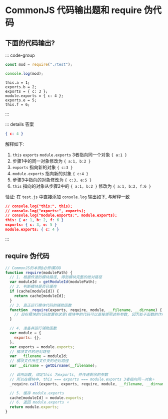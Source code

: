 # CommonJS 代码输出题和 require 伪代码

## 下面的代码输出?

::: code-group

```js [require.js]
const mod = require("./test"); 

console.log(mod); 

```

```js:line-numbers [test.js]
this.a = 1; 
exports.b = 2; 
exports = { c: 3 };
module.exports = { c: 4 };
exports.e = 5; 
this.f = 6; 
```

:::

::: details 答案

```json
{ c: 4 }
```

解释如下:
1. `this` `exports` `module.exports` 3者指向同一个对象 `{ a:1 }`
2. 步骤1中的同一对象修改为 `{ a:1, b:2 }`
3. `exports` 指向新的对象 `{ c:3 }`
4. `module.exports` 指向新的对象 `{ c:4 }`
5. 步骤3中指向的对象修改为 `{ c:3, e:5 }`
6. `this` 指向的对象从步骤2中的 `{ a:1, b:2 }` 修改为 `{ a:1, b:2, f:6 }`

验证: 在 `test.js` 中直接添加 `console.log` 输出如下, 与解释一致

```json
// console.log("this:", this);
// console.log("exports:", exports);
// console.log("module.exports:", module.exports);
this: { a: 1, b: 2, f: 6 }
exports: { c: 3, e: 5 }
module.exports: { c: 4 }
```

:::

## require 伪代码

```js
// CommonJS的本质@必修课DDD
function require(modulePath) {
  // 1. 根据传递的模块路径, 得到模块完整的绝对路径
  var moduleId = getModuleId(modulePath);
  // 2. 判断模块是否已缓存
  if (cache[moduleId]) {
    return cache[moduleId];
  }
  // 3. 真正运行模块代码的辅助函数
  function _require(exports, require, module, __filename, __dirname) {
    // 目标模块的代码放置在这里(模块中的代码可以直接使用这些参数, 因为处于函数的作用域中)
  }

  // 4. 准备并运行辅助函数
  var module = {
    exports: {},
  };
  var exports = module.exports;
  // 模块文件的绝对路径
  var __filename = moduleId;
  // 模块文件所在文件夹的绝对路径
  var __dirname = getDirname(__filename);

  // 调用函数, 绑定this 为exports, 并传递剩余的参数
  // 所以在模块中, this === exports === module.exports 3者指向同一对象⭐️
  _require.call(exports, exports, require, module, __filename, __dirname);

  // 5. 缓存 module.exports
  cache[moduleId] = module.exports;
  // 6. 返回 module.exports ⭐️
  return module.exports;
}
```

